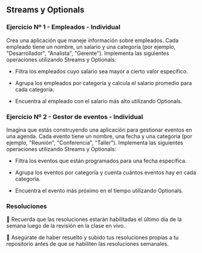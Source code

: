 ## Streams y Optionals


### Ejercicio Nº 1 - Empleados - Individual

Crea una aplicación que maneje información sobre empleados. Cada empleado tiene un nombre, un salario y una categoría (por ejemplo, "Desarrollador", "Analista", "Gerente"). Implementa las siguientes operaciones utilizando Streams y Optionals:

- Filtra los empleados cuyo salario sea mayor a cierto valor específico.
    
- Agrupa los empleados por categoría y calcula el salario promedio para cada categoría.
    
- Encuentra al empleado con el salario más alto utilizando Optionals.
    

### Ejercicio Nº 2 - Gestor de eventos **- Individual**

Imagina que estás construyendo una aplicación para gestionar eventos en una agenda. Cada evento tiene un nombre, una fecha y una categoría (por ejemplo, "Reunión", "Conferencia", "Taller"). Implementa las siguientes operaciones utilizando Streams y Optionals:

- Filtra los eventos que están programados para una fecha específica.
    
- Agrupa los eventos por categoría y cuenta cuántos eventos hay en cada categoría.
    
- Encuentra el evento más próximo en el tiempo utilizando Optionals.  
    

### Resoluciones
  
📌 Recuerda que las resoluciones estarán habilitadas el último día de la semana luego de la revisión en la clase en vivo.

📌 Asegúrate de haber resuelto y subido tus resoluciones propias a tu repositorio antes de que se habiliten las resoluciones semanales.

